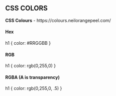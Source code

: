 <h2>CSS COLORS</h2>
<p>
<strong>CSS Colours</strong> - https://colours.neilorangepeel.com/
<br>
<h4>Hex</h3>
<p>
h1 {
  color: #RRGGBB
}
</p>
<h4>RGB</h3>
<p>
h1 {
  color: rgb(0,255,0)
}
</p>
<h4>RGBA (A is transparency)</h3>
<p>
h1 {
  color: rgb(0,255,0, .5)
}
</p>
</p>
